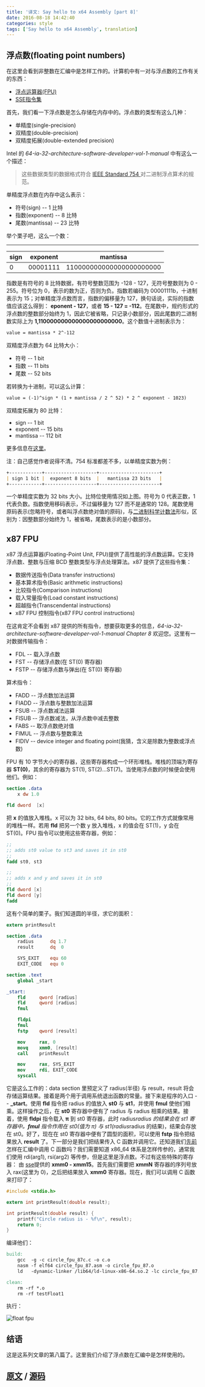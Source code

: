 ```yaml
---
title: '译文: Say hello to x64 Assembly [part 8]'
date: 2016-08-18 14:42:40
categories: style
tags: ['Say hello to x64 Assembly', translation]
---
```


## 浮点数(floating point numbers)

在这里会看到非整数在汇编中是怎样工作的。计算机中有一对与浮点数的工作有关的东西：

* [浮点运算器(FPU)](https://zh.wikipedia.org/wiki/%E6%B5%AE%E7%82%B9%E8%BF%90%E7%AE%97%E5%99%A8)  
* [SSE指令集](https://zh.wikipedia.org/wiki/SSE)

首先，我们看一下浮点数是怎么存储在内存中的。浮点数的类型有这么几种：

* 单精度(single-precision)
* 双精度(double-precision)
* 双精度拓展(double-extended precision)

Intel 的 *64-ia-32-architecture-software-developer-vol-1-manual* 中有这么一个描述：

> 这些数据类型的数据格式符合 <a href="https://zh.wikipedia.org/wiki/IEEE_754">IEEE Standard 754 </a> 对二进制浮点算术的规范。

单精度浮点数在内存中这么表示：

* 符号(sign) -- 1 比特
* 指数(exponent) -- 8 比特
* 尾数(mantissa) -- 23 比特

举个栗子吧，这么一个数：

---
sign | exponent | mantissa
--- | --- | ---
0 | 00001111 | 110000000000000000000000

指数是有符号的 8 比特数据，有符号整数范围为 -128 - 127，无符号整数则为 0 - 255。符号位为 0，表示的数为正，否则为负。指数若编码为 00001111b，十进制表示为 15；对单精度浮点数而言，指数的偏移量为 127，换句话说，实际的指数值应该这么得到： **eponent - 127**，或者 **15 - 127 = -112**。在尾数中，规约形式的浮点数的整数部分始终为 1，因此它被省略，只记录小数部分，因此尾数的二进制数实际上为 **1,110000000000000000000000**。这个数值十进制表示为：

```md
value = mantissa * 2^-112
```

双精度浮点数为 64 比特大小：

* 符号 -- 1 bit
* 指数 -- 11 bits
* 尾数 -- 52 bits

若转换为十进制，可以这么计算：

```md
value = (-1)^sign * (1 + mantissa / 2 ^ 52) * 2 ^ exponent - 1023)
```

双精度拓展为 80 比特：

* sign -- 1 bit
* exponent -- 15 bits
* mantissa -- 112 bit

更多信息在[这里](https://zh.wikipedia.org/wiki/IEEE_754)。

注：自己感觉作者说得不清。754 标准都差不多，以单精度实数为例：

```md
+------------+-------------------+----------------------+
| sign 1 bit |  exponent 8 bits  |   mantissa 23 bits   |
+------------+-------------------+----------------------+
```

一个单精度实数为 32 bits 大小。比特位使用情况如上图。符号为 0 代表正数，1 代表负数。指数使用移码表示，不过偏移量为 127 而不是通常的 128。尾数使用原码表示(忽略符号，或者叫浮点数绝对值的原码)，与[二进制科学计数法](https://zh.wikipedia.org/wiki/%E7%A7%91%E5%AD%A6%E8%AE%B0%E6%95%B0%E6%B3%95)形似，区别为：因整数部分始终为 1，被省略，尾数表示的是小数部分。

## x87 FPU

x87 浮点运算器(Floating-Point Unit, FPU)提供了高性能的浮点数运算。它支持浮点数、整数与压缩 BCD 整数类型与浮点处理算法。x87 提供了这些指令集：

* 数据传送指令(Data transfer instructions)
* 基本算术指令(Basic arithmetic instructions)
* 比较指令(Comparison instructions)
* 载入常量指令(Load constant instructions)
* 超越指令(Transcendental instructions)
* x87 FPU 控制指令(x87 FPU control instructions)

在这肯定不会看到 x87 提供的所有指令，想要获取更多的信息，*64-ia-32-architecture-software-developer-vol-1-manual Chapter 8* 欢迎您。这里有一对数据传输指令：

* FDL -- 载入浮点数
* FST -- 存储浮点数(在 ST(0) 寄存器)
* FSTP -- 存储浮点数与弹出(在 ST(0) 寄存器)

算术指令：

* FADD -- 浮点数加法运算
* FIADD -- 浮点数与整数加法运算
* FSUB -- 浮点数减法运算
* FISUB -- 浮点数减法，从浮点数中减去整数
* FABS -- 取浮点数绝对值
* FIMUL -- 浮点数与整数乘法
* FIDIV --  device integer and floating point(我猜，含义是除数为整数或浮点数)

FPU 有 10 字节大小的寄存器，这些寄存器构成一个环形堆栈。堆栈的顶端为寄存器 **ST(0)**，其余的寄存器为 ST(1), ST(2)...ST(7)。当使用浮点数的时候便会使用他们。例如：

```nasm
section .data
    x dw 1.0

fld dword  [x]
```

把 **x** 的值放入堆栈。x 可以为 32 bits, 64 bits, 80 bits。它的工作方式就像常用的堆栈一样。若用 **fld** 把另一个数 y 放入堆栈，x 的值会在 ST(1)，y 会在 ST(0)。FPU 指令可以使用这些寄存器，例如：

```nasm
;;
;; adds st0 value to st3 and saves it in st0
;;
fadd st0, st3

;;
;; adds x and y and saves it in st0
;;
fld dword [x]
fld dword [y]
fadd
```

这有个简单的栗子。我们知道圆的半径，求它的面积：

```nasm
extern printResult

section .data
    radius      dq 1.7
    result      dq  0

    SYS_EXIT    equ 60
    EXIT_CODE   equ 0

section .text
    global _start

_start:
    fld     qword [radius]
    fld     qword [radius]
    fmul

    fldpi
    fmul
    fstp    qword [result]

    mov     rax, 0
    movq    xmm0, [result]
    call    printResult

    mov     rax, SYS_EXIT
    mov     rdi, EXIT_CODE
    syscall
```

它是这么工作的：data section 里预定义了 radius(半径) 与 result，result 将会存储运算结果。接着是两个用于调用系统退出函数的常量。接下来是程序的入口 -- **_start**。使用 **fld** 指令把 radius 的值放入 **st0** 与 **st1**，并使用 **fmul** 使他们相乘。这样操作之后，在 **st0** 寄存器中便有了 radius 与 radius 相乘的结果。接着，使用 **fldpi** 指令载入 **π** 到 st0 寄存器，此时 radius*radius 的结果会在 st1 寄存器中。**fmul** 指令作用在 st0(值为 π) 与 st1(radius*radius 的结果)，结果会存放在 st0。好了，现在在 st0 寄存器中便有了圆型的面积，可以使用 **fstp** 指令把结果放入 **result** 了。下一部分是我们把结果传入 C 函数并调用它。还知道我们[先前](/2016/08/translation-Say-hello-to-x64-Assembly-part-7/#在汇编中调用-C)怎样在汇编中调用 C 函数吗？我们需要知道 x86_64 体系是怎样传参的，通常我们使用 rdi(arg1), rsi(arg2) 等传参，但是这里是浮点数。不过有这些特殊的寄存器： 由 [sse](https://zh.wikipedia.org/wiki/SSE)提供的 **xmm0 - xmm15**。首先我们需要把 **xmmN** 寄存器的序列号放入 rax(这里为 0)，之后把结果放入 **xmm0** 寄存器。现在，我们可以调用 C 函数来打印了：

```c
#include <stdio.h>

extern int printResult(double result);

int printResult(double result) {
    printf("Circle radius is - %f\n", result);
    return 0;
}
```

编译他们：

```makefile
build:
    gcc  -g -c circle_fpu_87c.c -o c.o
    nasm -f elf64 circle_fpu_87.asm -o circle_fpu_87.o
    ld   -dynamic-linker /lib64/ld-linux-x86-64.so.2 -lc circle_fpu_87.o  c.o -o testFloat1

clean:
    rm -rf *.o
    rm -rf testFloat1
```

执行：

![float fpu](/images/16/08/float_fpu.png)

## 结语

这是这系列文章的第八篇了。这里我们介绍了浮点数在汇编中是怎样使用的。

## [原文](http://0xax.blogspot.com/2014/12/say-hello-to-x8664-assembly-part-8.html) / [源码](https://github.com/0xAX/asm/tree/master/float)
